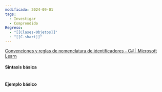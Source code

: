 ```yaml
---
modificado: 2024-09-01
tags:
  - Investigar
  - Comprendido
Regreso:
  - "[[Clases-Objetos]]"
  - "[[C-shart]]"
---
```

[Convenciones y reglas de nomenclatura de identificadores - C# | Microsoft Learn](https://learn.microsoft.com/es-es/dotnet/csharp/fundamentals/coding-style/identifier-names)



#### Sintaxis básica

```c#

```
#### Ejemplo básico
```c#

```
